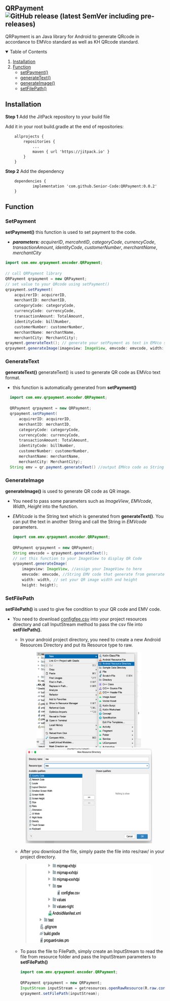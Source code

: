 ## QRPayment  ![GitHub release (latest SemVer including pre-releases)](https://img.shields.io/github/v/release/Senior-Code/QRPayment?include_prereleases)

QRPayment is an Java library for Android to generate QRcode in accordance to EMVco standard as well as KH QRcode standard.
  
<!-- TABLE OF CONTENTS -->
<details open="open">
  <summary>Table of Contents</summary>
  <ol>
    <li><a href="#installation">Installation</a></li>
    <li><a href="#function">Function</a>
      <ul>
        <li><a href="#setpayment">setPayment()</a></li>
        <li><a href="#generatetext">generateText()</a></li>
        <li><a href="#generateimage">generateImage()</a></li>
        <li><a href="#setfilepath">setFilePath()</a></li>
      </ul>
    </li>
  </ol>
</details>

## Installation

**Step 1** Add the JitPack repository to your build file

Add it in your root build.gradle at the end of repositories:

```
	allprojects {
		repositories {
			...
			maven { url 'https://jitpack.io' }
		}
	}
```

**Step 2** Add the dependency

```
	dependencies {
	        implementation 'com.github.Senior-Code:QRPayment:0.0.2'
	}
```

## Function

### SetPayment 

  **setPayment()** this function is used to set payment to the code.
  * ***parameters:*** *acquirerID*, *mercahntID*, *categoryCode*, *currencyCode*, *transactionAmount*, *identityCode*, *customerNumber*, *merchantName*, *merchantCity*
  
  ```java
  import com.emv.qrpayment.encoder.QRPayment;

  // call QRPayment library
  QRPayment qrpayment = new QRPayment;
  // set value to your QRcode using setPayment()
  qrpayment.setPayment(
      acquirerID: acquirerID, 
      merchantID: merchantID, 
      categoryCode: categoryCode, 
      currencyCode: currencyCode, 
      transactionAmount: TotalAmount, 
      identityCode: billNumber, 
      customerNumber: customerNumber, 
      merchantName: merchantName, 
      merchantCity: MerchantCity);
  qrayment.generateText(); // generate your setPayment as text in EMVco standard
  qrpayment.generateImage(imageview: ImageView, emvcode: emvcode, width: width, height: height); //generate QR code image

  ```
  
### GenerateText
  
**generateText()** generateText() is used to generate QR code as EMVco text format.
* this function is automatically generated from **setPayment()**

```java
  import com.emv.qrpayment.encoder.QRPayment;

  QRPayment qrpayment = new QRPayment;
  qrpayment.setPayment(
      acquirerID: acquirerID, 
      merchantID: merchantID, 
      categoryCode: categoryCode, 
      currencyCode: currencyCode, 
      transactionAmount: TotalAmount, 
      identityCode: billNumber, 
      customerNumber: customerNumber, 
      merchantName: merchantName, 
      merchantCity: MerchantCity);
  String emv = qr.payment.generateText() //output EMVco code as String
  ```
  
### GenerateImage
  
**generateImage()** is used to generate QR code as QR image.
* You need to pass some parameters such as *ImageView*, *EMVcode*, *Width*, *Height* into the function.
* *EMVcode* is the String text which is generated from **generateText()**. You can put the text in another String and call the String in *EMVcode* parameters.
  
  ```java
  import com.emv.qrpayment.encoder.QRPayment;

  QRPayment qrpayment = new QRPayment;
  String emvcode = qrpayment.generateText();
  // set this function to your ImageView to display QR Code
  qrpayment.generateImage( 
      imageview: ImageView, //assign your ImageView to here
      emvcode: emvcode, //String EMV code that generate from generateText()
      width: width, // set your QR image width and height
      height: height); 
  ```
  
### SetFilePath
  
**setFilePath()** is used to give fee condition to your QR code and EMV code.
* You need to download [configfee.csv](https://mega.nz/file/dQ8BDIKY#b7FDQu2eRI5qGFMvM1kd_HZ2iQHEWpssY7Q6agp0YTk) into your project resources directory and call InputStream method to pass the csv file into **setFilePath()**.
  * In your android project directory, you need to create a new Android Resources Directory and put its Resource type to raw.
  
  <p align="center" > <img src="image/AndroidResourceDirectory.png" width= 330 height= 300 >      <img src="image/Resourcetype.png" width= 400 height= 300 > </p>
  
  
  * After you download the file, simply paste the file into res/raw/ in your project directory.
  
  <p align="center" > <img src="image/CSVinraw.png" width=400 height= 250 > </p>
  
  * To pass the file to FilePath, simply create an InputStream to read the file from resource folder and pass the InputStream parameters to **setFilePath()** 
  
    ```java
    import com.emv.qrpayment.encoder.QRPayment;
  
    QRPayment qrpayment = new QRPayment;
    InputStream inputStream = getresources.openRawResource(R.raw.configfee); //config fee is file name
    qrpayment.setFilePath(inputStream);
    ```
  

